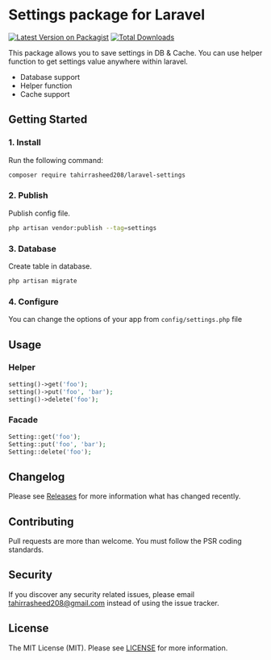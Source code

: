 # Settings package for Laravel

[![Latest Version on Packagist](https://img.shields.io/packagist/v/tahirrasheed208/laravel-settings.svg?style=flat-square)](https://packagist.org/packages/tahirrasheed208/laravel-settings)
[![Total Downloads](https://img.shields.io/packagist/dt/tahirrasheed208/laravel-settings.svg?style=flat-square)](https://packagist.org/packages/tahirrasheed208/laravel-settings)

This package allows you to save settings in DB & Cache. You can use helper function to get settings value anywhere within laravel.

* Database support
* Helper function
* Cache support

## Getting Started

### 1. Install

Run the following command:

```bash
composer require tahirrasheed208/laravel-settings
```

### 2. Publish

Publish config file.

```bash
php artisan vendor:publish --tag=settings
```

### 3. Database

Create table in database.

```bash
php artisan migrate
```

### 4. Configure

You can change the options of your app from `config/settings.php` file

## Usage

### Helper

```php
setting()->get('foo');
setting()->put('foo', 'bar');
setting()->delete('foo');
```

### Facade

```php
Setting::get('foo');
Setting::put('foo', 'bar');
Setting::delete('foo');
```

## Changelog

Please see [Releases](../../releases) for more information what has changed recently.

## Contributing

Pull requests are more than welcome. You must follow the PSR coding standards.

## Security

If you discover any security related issues, please email tahirrasheed208@gmail.com instead of using the issue tracker.

## License

The MIT License (MIT). Please see [LICENSE](LICENSE.md) for more information.
